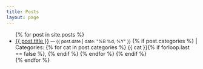```yaml
---
title: Posts
layout: page
---
```



<ul>
  {% for post in site.posts %}
    <li>
      <a href="{{ post.url | relative_url }}">{{ post.title }}</a>
      <small>— {{ post.date | date: "%B %d, %Y" }}</small>
      {% if post.categories %}
        <span> | Categories: 
          {% for cat in post.categories %}
            {{ cat }}{% if forloop.last == false %}, {% endif %}
          {% endfor %}
        </span>
      {% endif %}
    </li>
  {% endfor %}
</ul>
